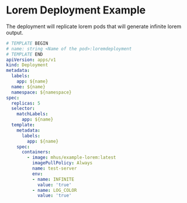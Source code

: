 
# Lorem Deployment Example

The deployment will replicate lorem pods that will generate infinite lorem output.

```yaml
# TEMPLATE BEGIN
# name: string <Name of the pod>:loremdeployment
# TEMPLATE END
apiVersion: apps/v1
kind: Deployment
metadata:
  labels:
    app: ${name}
  name: ${name}
  namespace: ${namespace}
spec:
  replicas: 5
  selector:
    matchLabels:
      app: ${name}
  template:
    metadata:
      labels:
        app: ${name}
    spec:
      containers:
        - image: mhus/example-lorem:latest
          imagePullPolicy: Always
          name: test-server
          env:
          - name: INFINITE
            value: 'true'
          - name: LOG_COLOR
            value: 'true'
```
